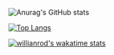 ![Anurag's GitHub stats](https://github-readme-stats.vercel.app/api?username=amirrahimii&show_icons=true&theme=tokyonight)

[![Top Langs](https://github-readme-stats.vercel.app/api/top-langs/?username=amirrahimii&layout=compact&theme=tokyonight)](https://github.com/amirrahimii)

[![willianrod's wakatime stats](https://github-readme-stats.vercel.app/api/wakatime?username=willianrod)](https://github.com/amirrahimii)
